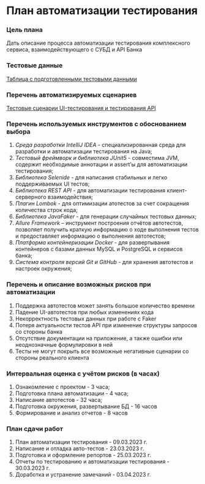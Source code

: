 # **План автоматизации тестирования**

### Цель плана
Дать описание процесса автоматизации тестирования комплексного сервиса, взаимодействующего с СУБД и API Банка
### Тестовые данные
[Таблица с подготовленными тестовыми данными](https://docs.google.com/spreadsheets/d/1pE9Ft4Kt7njVcU70UTWFc7-ujSZEmo5Jd9MjfQn5xvA/edit#gid=0)
### Перечень автоматизируемых сценариев
[Тестовые сценарии UI-тестирования и тестирования API](https://docs.google.com/spreadsheets/d/1pE9Ft4Kt7njVcU70UTWFc7-ujSZEmo5Jd9MjfQn5xvA/edit#gid=1895355200)
### Перечень используемых инструментов с обоснованием выбора
1. _Среда разработки IntelliJ IDEA_ - специализированная среда для разработки и автоматизации тестирования на Java;
2. _Тестовый фреймворк и библиотека JUnit5_ - совместима JVM, содержит необходимые аннотации и assert’ы для автоматизации тестирования;
3. _Библиотека Selenide_ - для написания стабильных и легко поддерживаемых UI тестов;
4. _Библиотека REST API_ - для автоматизации тестирования клиент-серверного взаимодействия;
5. _Плагин Lombok_ - для оптимизации атотестов за счет сокращения количества строк кода;
6. _Библиотека JavaFaker_ - для генерации случайных тестовых данных;
7. _Allure Framework_ – инструмент построения отчётов автотестов, позволяет получить краткую информацию о ходе выполнения тестов и предоставляет информацию о выполнения автотестов;
8. _Платформа контейнеризации Docker_ - для развертывания контейнеров с базами данных MySQL и PostgreSQL и сервисов банка;
9. _Система контроля версий Git и GitHub_ - для хранения автотестов и настроек окружения;

### Перечень и описание возможных рисков при автоматизации
1. Поддержка автотестов может занять большое количество времени
2. Падение UI-автотестов при любых изменениях кода
3. Некорректность тестовых данных при работе с Faker
4. Потеря актуальности тестов API при изменение структуры запросов со стороны банка
5. Отсутствие документации на приложение, а также ошибки или неоднозначные формулировки в ней
6. Тесты не могут покрыть все возможные негативные сценарии со стороны реального клиента

### Интервальная оценка с учётом рисков (в часах)
1. Ознакомление с проектом - 3 часа;
2. Подготовка плана автоматизации - 4 часа;
3. Написание автотестов - 32 часа;
4. Подготовка окружения, развертывание БД - 16 часов
5. Формирование и анализ отчетов - 8 часов

### План сдачи работ
1. План автоматизации тестирования - 09.03.2023 г.
2. Написание и отладка авто-тестов - 23.03.2023 г.
3. Подготовка и оформление репортов - 25.03.2023 г.
4. Отчеты по тестированию и автоматизации тестирования - 30.03.2023 г.
5. Доработка и устранение замечаний - 03.04.2023 г.
